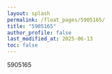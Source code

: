 ```yaml
---
layout: splash
permalink: /float_pages/5905165/
title: "5905165"
author_profile: false
last_modified_at: 2025-06-13
toc: false
---
```

 
5905165

